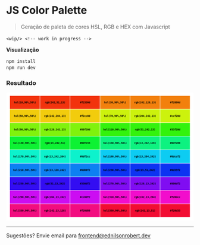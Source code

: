 # JS Color Palette

> Geração de paleta de cores HSL, RGB e HEX com Javascript

`<wip/> <!-- work in progress -->`

**Visualização**

``` bash
npm install
npm run dev
```

### Resultado

![JS Color Palette](./resources/screenshot.png)

---

Sugestões? Envie email para <frontend@ednilsonrobert.dev>
